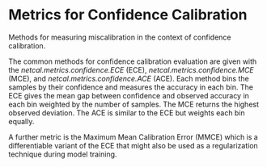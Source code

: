# Metrics for Confidence Calibration

Methods for measuring miscalibration in the context of confidence calibration.

The common methods for confidence calibration evaluation are given with the
*netcal.metrics.confidence.ECE* (ECE), *netcal.metrics.confidence.MCE* (MCE), and
*netcal.metrics.confidence.ACE* (ACE). Each method bins the samples by their confidence and measures the
accuracy in each bin. The ECE gives the mean gap between confidence and observed accuracy in each bin weighted by the
number of samples. The MCE returns the highest observed deviation. The ACE is similar to the ECE but weights
each bin equally.

A further metric is the Maximum Mean Calibration Error (MMCE) which is a differentiable variant of the ECE that
might also be used as a regularization technique during model training.